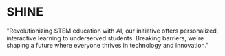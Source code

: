 # SHINE
"Revolutionizing STEM education with AI, our initiative offers personalized, interactive learning to underserved students. Breaking barriers, we're shaping a future where everyone thrives in technology and innovation." 
